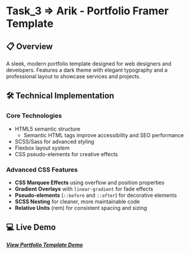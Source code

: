 # Task_3 => Arik - Portfolio Framer Template

## 📋 Overview
A sleek, modern portfolio template designed for web designers and developers. Features a dark theme with elegant typography and a professional layout to showcase services and projects.

## 🛠️ Technical Implementation

### Core Technologies
- HTML5 semantic structure
    - Semantic HTML tags improve accessibility and SEO performance
- SCSS/Sass for advanced styling
- Flexbox layout system
- CSS pseudo-elements for creative effects

### Advanced CSS Features
- **CSS Marquee Effects** using overflow and position properties
- **Gradient Overlays** with `linear-gradient` for fade effects
- **Pseudo-elements** (`::before` and `::after`) for decorative elements
- **SCSS Nesting** for cleaner, more maintainable code
- **Relative Units** (rem) for consistent spacing and sizing

## 💻 Live Demo
[***View Portfolio Template Demo***](https://ved7482.github.io/web-projects/tasks/3-arik-a-portfolio-template/)

<!-- ## 🔹 Project Resources
- [Arik teemplate](https://arik-template.framer.website/) -->
